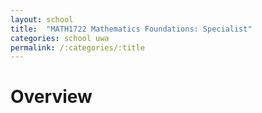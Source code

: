 ```yaml
---
layout: school
title:  "MATH1722 Mathematics Foundations: Specialist"
categories: school uwa
permalink: /:categories/:title
---
```


# Overview

